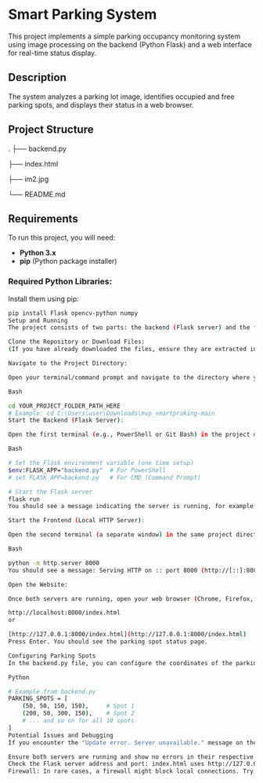 # Smart Parking System

This project implements a simple parking occupancy monitoring system using image processing on the backend (Python Flask) and a web interface for real-time status display.

## Description

The system analyzes a parking lot image, identifies occupied and free parking spots, and displays their status in a web browser.

## Project Structure

.
├── backend.py 

├── index.html   

├── im2.jpg     

└── README.md      



## Requirements

To run this project, you will need:

* **Python 3.x**
* **pip** (Python package installer)

### Required Python Libraries:

Install them using pip:

```bash
pip install Flask opencv-python numpy
Setup and Running
The project consists of two parts: the backend (Flask server) and the frontend (a web page served by a simple HTTP server). Both parts must be running simultaneously.

Clone the Repository or Download Files:
(If you have already downloaded the files, ensure they are extracted into a single project folder.)

Navigate to the Project Directory:

Open your terminal/command prompt and navigate to the directory where you cloned or extracted the project files. This will be the directory containing backend.py, index.html, etc.

Bash

cd YOUR_PROJECT_FOLDER_PATH_HERE
# Example: cd C:\Users\user\Downloads\mvp_smartpraking-main
Start the Backend (Flask Server):

Open the first terminal (e.g., PowerShell or Git Bash) in the project directory and execute the following commands:

Bash

# Set the Flask environment variable (one time setup)
$env:FLASK_APP="backend.py"  # For PowerShell
# set FLASK_APP=backend.py   # For CMD (Command Prompt)

# Start the Flask server
flask run
You should see a message indicating the server is running, for example: * Running on http://127.0.0.1:5000 (Press CTRL+C to quit).

Start the Frontend (Local HTTP Server):

Open the second terminal (a separate window) in the same project directory and run the command:

Bash

python -m http.server 8000
You should see a message: Serving HTTP on :: port 8000 (http://[::]:8000/) ....

Open the Website:

Once both servers are running, open your web browser (Chrome, Firefox, Edge, etc.) and enter the following address in the address bar:

http://localhost:8000/index.html
or

[http://127.0.0.1:8000/index.html](http://127.0.0.1:8000/index.html)
Press Enter. You should see the parking spot status page.

Configuring Parking Spots
In the backend.py file, you can configure the coordinates of the parking spots that will be analyzed. Find the PARKING_SPOTS variable and modify the (x1, y1, x2, y2) tuples to match the areas in your im2.jpg image (or other image).

Python

# Example from backend.py
PARKING_SPOTS = [
    (50, 50, 150, 150),     # Spot 1
    (200, 50, 300, 150),    # Spot 2
    # ... and so on for all 10 spots
]
Potential Issues and Debugging
If you encounter the "Update error. Server unavailable." message on the web page:

Ensure both servers are running and show no errors in their respective terminals.
Check the Flask server address and port: index.html uses http://127.0.0.1:5000. Make sure the Flask server is indeed running on this address and port (check the output of flask run).
Firewall: In rare cases, a firewall might block local connections. Try temporarily disabling it for testing.
